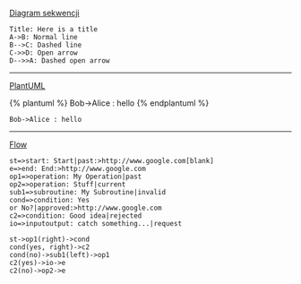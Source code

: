 [Diagram sekwencji](https://bramp.github.io/js-sequence-diagrams/)

```sequence
Title: Here is a title
A->B: Normal line
B-->C: Dashed line
C->>D: Open arrow
D-->>A: Dashed open arrow
```

---

[PlantUML](http://plantuml.com/)

{% plantuml %}
Bob->Alice : hello
{% endplantuml %}

```plantuml
Bob->Alice : hello
```

---

[Flow](https://plugins.gitbook.com/plugin/flow)

```flow
st=>start: Start|past:>http://www.google.com[blank]
e=>end: End:>http://www.google.com
op1=>operation: My Operation|past
op2=>operation: Stuff|current
sub1=>subroutine: My Subroutine|invalid
cond=>condition: Yes
or No?|approved:>http://www.google.com
c2=>condition: Good idea|rejected
io=>inputoutput: catch something...|request

st->op1(right)->cond
cond(yes, right)->c2
cond(no)->sub1(left)->op1
c2(yes)->io->e
c2(no)->op2->e

```
